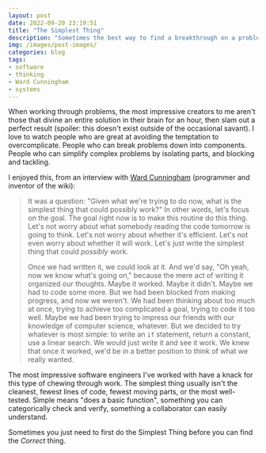 ```yaml
---
layout: post
date: 2022-09-20 23:19:51
title: "The Simplest Thing"
description: "Sometimes the best way to find a breakthrough on a problem is to do the simplest thing, not necessarily the cleanest, best, or most complex."
img: /images/post-images/
categories: blog
tags:
- software
- thinking
- Ward Cunningham
- systems
---
```



When working through problems, the most impressive creators to me aren't those that divine an entire solution in their brain for an hour, then slam out a perfect result (spoiler: this doesn't exist outside of the occasional savant). I love to watch people who are great at avoiding the temptation to overcomplicate. People who can break problems down into components. People who can simplify complex problems by isolating parts, and blocking and tackling.

I enjoyed this, from an interview with [Ward Cunningham](https://en.wikipedia.org/wiki/Ward_Cunningham "Ward Cunningham") (programmer and inventor of the wiki):

> It was a question: "Given what we're trying to do now, what is the simplest thing that could possibly work?" In other words, let's focus on the goal. The goal right now is to make this routine do this thing. Let's not worry about what somebody reading the code tomorrow is going to think. Let's not worry about whether it's efficient. Let's not even worry about whether it will work. Let's just write the simplest thing that could *possibly* work.
>
> Once we had written it, we could look at it. And we'd say, "Oh yeah, now we know what's going on," because the mere act of writing it organized our thoughts. Maybe it worked. Maybe it didn't. Maybe we had to code some more. But we had been blocked from making progress, and now we weren't. We had been thinking about too much at once, trying to achieve too complicated a goal, trying to code it too well. Maybe we had been trying to impress our friends with our knowledge of computer science, whatever. But we decided to try whatever is most simple: to write an `if` statement, return a constant, use a linear search. We would just write it and see it work. We knew that once it worked, we'd be in a better position to think of what we really wanted.


The most impressive software engineers I've worked with have a knack for this type of chewing through work. The simplest thing usually isn't the cleanest, fewest lines of code, fewest moving parts, or the most well-tested. Simple means "does a basic function", something you can categorically check and verify, something a collaborator can easily understand.

Sometimes you just need to first do the Simplest Thing before you can find the *Correct* thing.
